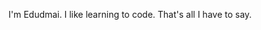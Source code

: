 I'm Edudmai. I like learning to code. That's all I have to say.

<!---
Edudmai/Edudmai is a ✨ special ✨ repository because its `README.md` (this file) appears on your GitHub profile.
You can click the Preview link to take a look at your changes.
--->
